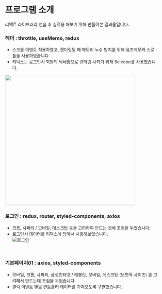 # 프로그램 소개
리액트 라이브러리 연습 후 실적용 해보기 위해 만들어본 결과물입니다. <br>
### 헤더 : throttle, useMemo, redux
- 스크롤 이벤트 적용하였고, 랜더링될 때 메모리 누수 방지를 위해 유즈메모와 스로틀을 사용하였습니다.<br>
- 리덕스는 로그인시 회원의 닉네임으로 랜더링 시키기 위해 Selector를 사용했습니다.<br>
<img src="https://user-images.githubusercontent.com/86910922/146677956-7f94ff3c-84fe-4201-adb9-12e29f3bceec.gif" width="429px" height="429px">


### 로그인 : redux, router, styled-components, axios
- 크롬, 사파리 / 모바일, 데스크탑 등을 고려하여 만드는 것에 초점을 두었습니다.<br>
- 로그인시 데이터를 리덕스에 담아서 사용해보았습니다.<br>
![로그인](https://user-images.githubusercontent.com/86910922/146677171-a14c9704-d1ef-4f9b-b028-3626a3724c31.gif)
<br>

### 기본페이지01 : axios, styled-components
- 모바일, 크롬, 사파리, 삼성인터넷 / 태블릿, 모바일, 데스크탑 (보편적 사이즈) 를 고려해서 만드는데 초점을 두었습니다.
- 클릭 이벤트 별로 컨트롤러 데이터를 가져오도록 구현했습니다.
